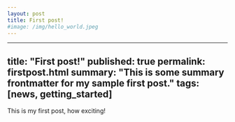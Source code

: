 ```yaml
---
layout: post
title: First post!
#image: /img/hello_world.jpeg
---
```


---
title:  "First post!"
published: true
permalink: firstpost.html
summary: "This is some summary frontmatter for my sample first post."
tags: [news, getting_started]
---

This is my first post, how exciting!
